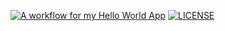 [![A workflow for my Hello World App](https://github.com/40794417KaungKhantPaing/sem/actions/workflows/main.yml/badge.svg?branch=master)](https://github.com/40794417KaungKhantPaing/sem/actions/workflows/main.yml)
[![LICENSE](https://img.shields.io/github/license/40794417KaungKhantPaing/devops.svg?style=flat-square)](https://github.com/40794417KaungKhantPaing/devops/blob/master/LICENSE)
